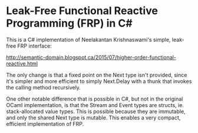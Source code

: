 # Leak-Free Functional Reactive Programming (FRP) in C#

This is a C# implementation of Neelakantan Krishnaswami's simple, leak-free FRP interface:

http://semantic-domain.blogspot.ca/2015/07/higher-order-functional-reactive.html

The only change is that a fixed point on the Next type isn't provided, since it's simpler and
more efficient to simply Next.Delay with a thunk that invokes the calling method recursively.

One other notable difference that is possible in C#, but not in the original OCaml implementation,
is that the Stream and Event types are structs, ie. stack-allocated value types. This is possible
because they are immutable, and only the shared Next type is mutable. This enables a very compact,
efficient implementation of FRP.